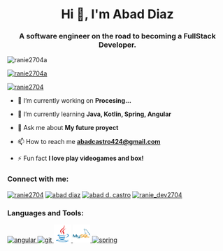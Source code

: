 <h1 align="center">Hi 👋, I'm Abad Diaz</h1>
<h3 align="center">A software engineer on the road to becoming a FullStack Developer.</h3>

<p align="left"> <img src="https://komarev.com/ghpvc/?username=ranie2704a&label=Profile%20views&color=0e75b6&style=flat" alt="ranie2704a" /> </p>

<p align="left"> <a href="https://github.com/ryo-ma/github-profile-trophy"><img src="https://github-profile-trophy.vercel.app/?username=ranie2704a" alt="ranie2704a" /></a> </p>

<p align="left"> <a href="https://twitter.com/ranie2704" target="blank"><img src="https://img.shields.io/twitter/follow/ranie2704?logo=twitter&style=for-the-badge" alt="ranie2704" /></a> </p>

- 🔭 I’m currently working on **Procesing...**

- 🌱 I’m currently learning **Java, Kotlin, Spring, Angular**

- 💬 Ask me about **My future proyect**

- 📫 How to reach me **abadcastro424@gmail.com**

- ⚡ Fun fact **I love play videogames and box!**

<h3 align="left">Connect with me:</h3>
<p align="left">
<a href="https://twitter.com/ranie2704" target="blank"><img align="center" src="https://raw.githubusercontent.com/rahuldkjain/github-profile-readme-generator/master/src/images/icons/Social/twitter.svg" alt="ranie2704" height="30" width="40" /></a>
<a href="https://linkedin.com/in/abad diaz" target="blank"><img align="center" src="https://raw.githubusercontent.com/rahuldkjain/github-profile-readme-generator/master/src/images/icons/Social/linked-in-alt.svg" alt="abad diaz" height="30" width="40" /></a>
<a href="https://fb.com/abad d. castro" target="blank"><img align="center" src="https://raw.githubusercontent.com/rahuldkjain/github-profile-readme-generator/master/src/images/icons/Social/facebook.svg" alt="abad d. castro" height="30" width="40" /></a>
<a href="https://instagram.com/ranie_dev2704" target="blank"><img align="center" src="https://raw.githubusercontent.com/rahuldkjain/github-profile-readme-generator/master/src/images/icons/Social/instagram.svg" alt="ranie_dev2704" height="30" width="40" /></a>
</p>

<h3 align="left">Languages and Tools:</h3>
<p align="left"> <a href="https://angular.io" target="_blank" rel="noreferrer"> <img src="https://angular.io/assets/images/logos/angular/angular.svg" alt="angular" width="40" height="40"/> </a> </a> <a href="https://git-scm.com/" target="_blank" rel="noreferrer"> <img src="https://www.vectorlogo.zone/logos/git-scm/git-scm-icon.svg" alt="git" width="40" height="40"/> </a> <a href="https://www.java.com" target="_blank" rel="noreferrer"> <img src="https://raw.githubusercontent.com/devicons/devicon/master/icons/java/java-original.svg" alt="java" width="40" height="40"/> </a> <a href="https://www.mysql.com/" target="_blank" rel="noreferrer"> <img src="https://raw.githubusercontent.com/devicons/devicon/master/icons/mysql/mysql-original-wordmark.svg" alt="mysql" width="40" height="40"/> </a> <a href="https://spring.io/" target="_blank" rel="noreferrer"> <img src="https://www.vectorlogo.zone/logos/springio/springio-icon.svg" alt="spring" width="40" height="40"/> </a> </p>

